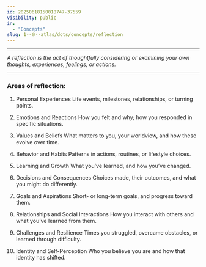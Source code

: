 ```yaml
---
id: 20250618150018747-37559
visibility: public
in:
  - "Concepts"
slug: 1--🌐--atlas/dots/concepts/reflection
---
```

---

*A reflection is the act of thoughtfully considering or examining your own thoughts, experiences, feelings, or actions.*

---

### Areas of reflection:

1. Personal Experiences
	Life events, milestones, relationships, or turning points.
	
2. Emotions and Reactions
	How you felt and why; how you responded in specific situations.
	
3. Values and Beliefs
	What matters to you, your worldview, and how these evolve over time.
	
4. Behavior and Habits
	Patterns in actions, routines, or lifestyle choices.
	
5. Learning and Growth
	What you’ve learned, and how you’ve changed.
	
6. Decisions and Consequences
	Choices made, their outcomes, and what you might do differently.
	
7. Goals and Aspirations
	Short- or long-term goals, and progress toward them.
	
8. Relationships and Social Interactions
	How you interact with others and what you’ve learned from them.
	
9. Challenges and Resilience
	Times you struggled, overcame obstacles, or learned through difficulty.
	
10. Identity and Self-Perception
	Who you believe you are and how that identity has shifted.